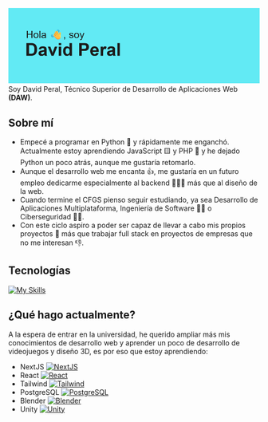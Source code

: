 ![image info](./header.png)
Soy David Peral, Técnico Superior de Desarrollo de Aplicaciones Web **(DAW)**.
<!--START_SECTION:waka-->
<!--END_SECTION:waka-->

## Sobre mí
- Empecé a programar en Python 🐍 y rápidamente me enganchó. Actualmente estoy aprendiendo JavaScript 🟨 y PHP 🐘 y he dejado Python un poco atrás, aunque me gustaría retomarlo.
- Aunque el desarrollo web me encanta 👍, me gustaría en un futuro empleo dedicarme especialmente al backend 🧑🏻‍💻 más que al diseño de la web.
- Cuando termine el CFGS pienso seguir estudiando, ya sea Desarrollo de Aplicaciones Multiplataforma, Ingeniería de Software 🧑‍💻 o Ciberseguridad 🕵️‍♂️.
- Con este ciclo aspiro a poder ser capaz de llevar a cabo mis propios proyectos 💪 más que trabajar full stack en proyectos de empresas que no me interesan 👎.

## Tecnologías
[![My Skills](https://skillicons.dev/icons?i=js,jquery,html,css,php,mysql,github)](https://skillicons.dev)

## ¿Qué hago actualmente?
A la espera de entrar en la universidad, he querido ampliar más mis conocimientos de desarrollo web y aprender un poco de desarrollo de videojuegos y diseño 3D, es por eso que estoy aprendiendo:
* NextJS [![NextJS](https://skillicons.dev/icons?i=nextjs)](https://skillicons.dev)
* React [![React](https://skillicons.dev/icons?i=react)](https://skillicons.dev)
* Tailwind [![Tailwind](https://skillicons.dev/icons?i=tailwind)](https://skillicons.dev)
* PostgreSQL [![PostgreSQL](https://skillicons.dev/icons?i=nextjs)](https://skillicons.dev)
* Blender [![Blender](https://skillicons.dev/icons?i=blender)](https://skillicons.dev)
* Unity [![Unity](https://skillicons.dev/icons?i=unity)](https://skillicons.dev)
